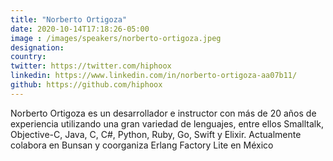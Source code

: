 ```yaml
---
title: "Norberto Ortigoza"
date: 2020-10-14T17:18:26-05:00
image : /images/speakers/norberto-ortigoza.jpeg
designation: 
country: 
twitter: https://twitter.com/hiphoox
linkedin: https://www.linkedin.com/in/norberto-ortigoza-aa07b11/
github: https://github.com/hiphoox
---
```


Norberto Ortigoza es un desarrollador e instructor con más de 20 años de experiencia utilizando una gran variedad de lenguajes, entre ellos Smalltalk, Objective-C, Java, C, C#, Python, Ruby, Go, Swift y Elixir. Actualmente colabora en Bunsan y coorganiza Erlang Factory Lite en México
